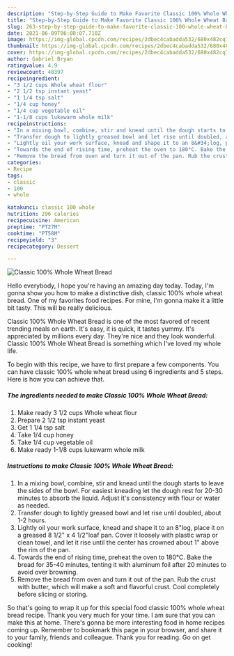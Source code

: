 ```yaml
---
description: "Step-by-Step Guide to Make Favorite Classic 100% Whole Wheat Bread"
title: "Step-by-Step Guide to Make Favorite Classic 100% Whole Wheat Bread"
slug: 263-step-by-step-guide-to-make-favorite-classic-100-whole-wheat-bread
date: 2021-06-09T06:08:07.710Z
image: https://img-global.cpcdn.com/recipes/2dbec4cabadda532/680x482cq70/classic-100-whole-wheat-bread-recipe-main-photo.jpg
thumbnail: https://img-global.cpcdn.com/recipes/2dbec4cabadda532/680x482cq70/classic-100-whole-wheat-bread-recipe-main-photo.jpg
cover: https://img-global.cpcdn.com/recipes/2dbec4cabadda532/680x482cq70/classic-100-whole-wheat-bread-recipe-main-photo.jpg
author: Gabriel Bryan
ratingvalue: 4.9
reviewcount: 48397
recipeingredient:
- "3 1/2 cups Whole wheat flour"
- "2 1/2 tsp instant yeast"
- "1 1/4 tsp salt"
- "1/4 cup honey"
- "1/4 cup vegetable oil"
- "1-1/8 cups lukewarm whole milk"
recipeinstructions:
- "In a mixing bowl, combine, stir and knead until the dough starts to leave the sides of the bowl. For easiest kneading let the dough rest for 20-30 minutes to absorb the liquid. Adjust it&#39;s consistency with flour or water as needed."
- "Transfer dough to lightly greased bowl and let rise until doubled, about 1-2 hours."
- "Lightly oil your work surface, knead and shape it to an 8&#34;log, place it on a greased 8 1/2&#34; x 4 1/2&#34;loaf pan. Cover it loosely with plastic wrap or clean towel, and let it rise until the center has crowned about 1&#34; above the rim of the pan."
- "Towards the end of rising time, preheat the oven to 180°C. Bake the bread for 35-40 minutes, tenting it with aluminum foil after 20 minutes to avoid over browning."
- "Remove the bread from oven and turn it out of the pan. Rub the crust with butter, which will make a soft and flavorful crust. Cool completely before slicing or storing."
categories:
- Recipe
tags:
- classic
- 100
- whole

katakunci: classic 100 whole 
nutrition: 296 calories
recipecuisine: American
preptime: "PT27M"
cooktime: "PT58M"
recipeyield: "3"
recipecategory: Dessert

---
```



![Classic 100% Whole Wheat Bread](https://img-global.cpcdn.com/recipes/2dbec4cabadda532/680x482cq70/classic-100-whole-wheat-bread-recipe-main-photo.jpg)

Hello everybody, I hope you're having an amazing day today. Today, I'm gonna show you how to make a distinctive dish, classic 100% whole wheat bread. One of my favorites food recipes. For mine, I'm gonna make it a little bit tasty. This will be really delicious.



Classic 100% Whole Wheat Bread is one of the most favored of recent trending meals on earth. It's easy, it is quick, it tastes yummy. It's appreciated by millions every day. They're nice and they look wonderful. Classic 100% Whole Wheat Bread is something which I've loved my whole life.


To begin with this recipe, we have to first prepare a few components. You can have classic 100% whole wheat bread using 6 ingredients and 5 steps. Here is how you can achieve that.

<!--inarticleads1-->

##### The ingredients needed to make Classic 100% Whole Wheat Bread:

1. Make ready 3 1/2 cups Whole wheat flour
1. Prepare 2 1/2 tsp instant yeast
1. Get 1 1/4 tsp salt
1. Take 1/4 cup honey
1. Take 1/4 cup vegetable oil
1. Make ready 1-1/8 cups lukewarm whole milk




<!--inarticleads2-->

##### Instructions to make Classic 100% Whole Wheat Bread:

1. In a mixing bowl, combine, stir and knead until the dough starts to leave the sides of the bowl. For easiest kneading let the dough rest for 20-30 minutes to absorb the liquid. Adjust it&#39;s consistency with flour or water as needed.
1. Transfer dough to lightly greased bowl and let rise until doubled, about 1-2 hours.
1. Lightly oil your work surface, knead and shape it to an 8&#34;log, place it on a greased 8 1/2&#34; x 4 1/2&#34;loaf pan. Cover it loosely with plastic wrap or clean towel, and let it rise until the center has crowned about 1&#34; above the rim of the pan.
1. Towards the end of rising time, preheat the oven to 180°C. Bake the bread for 35-40 minutes, tenting it with aluminum foil after 20 minutes to avoid over browning.
1. Remove the bread from oven and turn it out of the pan. Rub the crust with butter, which will make a soft and flavorful crust. Cool completely before slicing or storing.




So that's going to wrap it up for this special food classic 100% whole wheat bread recipe. Thank you very much for your time. I am sure that you can make this at home. There's gonna be more interesting food in home recipes coming up. Remember to bookmark this page in your browser, and share it to your family, friends and colleague. Thank you for reading. Go on get cooking!
